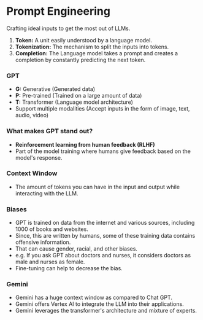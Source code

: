 # Prompt Engineering

Crafting ideal inputs to get the most out of LLMs.

1. **Token:** A unit easily understood by a language model.
2. **Tokenization:** The mechanism to split the inputs into tokens.
3. **Completion:** The Language model takes a prompt and creates a completion by constantly predicting the next token.

### GPT
- **G:** Generative (Generated data)
- **P:** Pre-trained (Trained on a large amount of data)
- **T:** Transformer (Language model architecture)
- Support multiple modalities (Accept inputs in the form of image, text, audio, video)

### What makes GPT stand out?
- **Reinforcement learning from human feedback (RLHF)**
- Part of the model training where humans give feedback based on the model's response.

### Context Window
- The amount of tokens you can have in the input and output while interacting with the LLM.

### Biases
- GPT is trained on data from the internet and various sources, including 1000 of books and websites.
- Since, this are written by humans, some of these training data contains offensive information.
- That can cause gender, racial, and other biases.
- e.g. If you ask GPT about doctors and nurses, it considers doctors as male and nurses as female.
- Fine-tuning can help to decrease the bias.

### Gemini
- Gemini has a huge context window as compared to Chat GPT.
- Gemini offers Vertex AI to integrate the LLM into their applications.
- Gemini leverages the transformer's architecture and mixture of experts.
